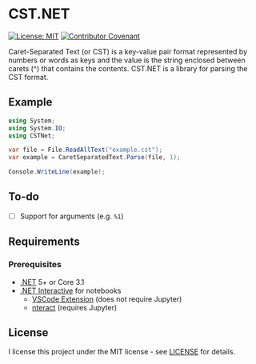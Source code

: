# CST.NET

[![License: MIT](https://img.shields.io/badge/License-MIT-yellow.svg)](https://opensource.org/licenses/MIT) [![Contributor Covenant](https://img.shields.io/badge/Contributor%20Covenant-v2.0%20adopted-ff69b4.svg)](code_of_conduct.md)

Caret-Separated Text (or CST) is a key-value pair format represented by numbers or words as keys and the value is the string enclosed between carets (^) that contains the contents. CST.NET is a library for parsing the CST format.

## Example

```csharp
using System;
using System.IO;
using CSTNet;

var file = File.ReadAllText("example.cst");
var example = CaretSeparatedText.Parse(file, 1);

Console.WriteLine(example);
```

## To-do

- [ ] Support for arguments (e.g. ``%1``)

## Requirements
### Prerequisites

- [.NET](https://dotnet.microsoft.com/download) 5+ or Core 3.1
- [.NET Interactive](https://github.com/dotnet/interactive/blob/main/README.md) for notebooks
    - [VSCode Extension](https://marketplace.visualstudio.com/items?itemName=ms-dotnettools.dotnet-interactive-vscode) (does not require Jupyter)
    - [nteract](https://nteract.io/) (requires Jupyter)

## License

I license this project under the MIT license - see [LICENSE](LICENSE) for details.